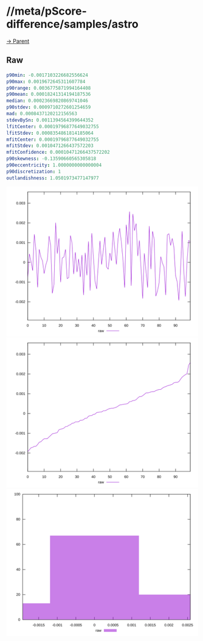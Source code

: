 
# //meta/pScore-difference/samples/astro

[→ Parent](../..)


## Raw


```yaml
p90min: -0.0017103226682556624
p90max: 0.0019672645311607784
p90range: 0.0036775871994164408
p90mean: 0.00018241314194187536
median: 0.00023669820869741046
p90stdev: 0.0009710272601254659
mad: 0.0008437120212156563
stdevBySn: 0.0011394564399644352
lfitCenter: 0.00019796877649032755
lfitStdev: 0.0008354861814185064
mfitCenter: 0.00019796877649032755
mfitStdev: 0.0010471266437572203
mfitConfidence: 0.00010471266437572202
p90skewness: -0.13590660565305818
p90eccentricity: 1.0000000000000004
p90discretization: 1
outlandishness: 1.0501973477147977

```

![PLOT: raw-values](./raw/values.svg)![PLOT: raw-sorted](./raw/sorted.svg)![PLOT: raw-histogram](./raw/histogram.svg)